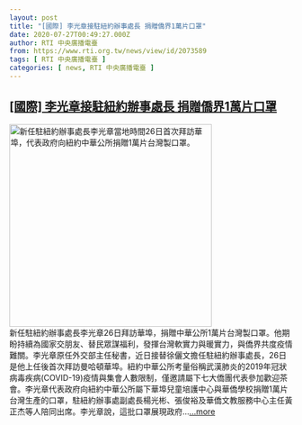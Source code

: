 ```yaml
---
layout: post
title: "[國際] 李光章接駐紐約辦事處長 捐贈僑界1萬片口罩"
date: 2020-07-27T00:49:27.000Z
author: RTI 中央廣播電臺
from: https://www.rti.org.tw/news/view/id/2073589
tags: [ RTI 中央廣播電臺 ]
categories: [ news, RTI 中央廣播電臺 ]
---
```

<!--1595810967000-->
[[國際] 李光章接駐紐約辦事處長 捐贈僑界1萬片口罩](https://www.rti.org.tw/news/view/id/2073589)
------

<div>
<img src="https://static.rti.org.tw/assets/thumbnails/2020/07/27/20200727000001M.jpg" width="360" alt="新任駐紐約辦事處長李光章當地時間26日首次拜訪華埠，代表政府向紐約中華公所捐贈1萬片台灣製口罩。" title="新任駐紐約辦事處長李光章當地時間26日首次拜訪華埠，代表政府向紐約中華公所捐贈1萬片台灣製口罩。"><br>新任駐紐約辦事處長李光章26日拜訪華埠，捐贈中華公所1萬片台灣製口罩。他期盼持續為國家交朋友、替民眾謀福利，發揮台灣軟實力與暖實力，與僑界共度疫情難關。李光章原任外交部主任秘書，近日接替徐儷文擔任駐紐約辦事處長，26日是他上任後首次拜訪曼哈頓華埠。紐約中華公所考量俗稱武漢肺炎的2019年冠狀病毒疾病(COVID-19)疫情與集會人數限制，僅邀請屬下七大僑團代表參加歡迎茶會。李光章代表政府向紐約中華公所屬下華埠兒童培護中心與華僑學校捐贈1萬片台灣生產的口罩，駐紐約辦事處副處長楊光彬、張俊裕及華僑文教服務中心主任黃正杰等人陪同出席。李光章說，這批口罩展現政府...<a target="_blank" href="https://www.rti.org.tw/news/view/id/2073589">...more</a>
</div>
